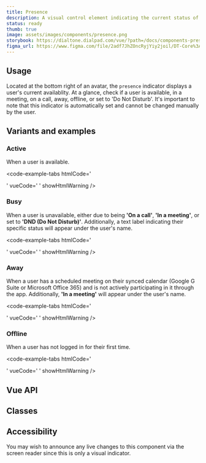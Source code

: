 ```yaml
---
title: Presence
description: A visual control element indicating the current status of a user.
status: ready
thumb: true
image: assets/images/components/presence.png
storybook: https://dialtone.dialpad.com/vue/?path=/docs/components-presence--default
figma_url: https://www.figma.com/file/2adf7JhZOncRyjYiy2joil/DT-Core%3A-Components-7?node-id=9628%3A59018&viewport=-1353%2C1919%2C1.91&t=xHutRjwo1o5zMTgT-11
---
```

<code-well-header>
  <example-presence presence="active"/>
</code-well-header>

## Usage

Located at the bottom right of an avatar, the `presence` indicator displays a user's current availablity. At a glance, check if a user is available, in a meeting, on a call, away, offline, or set to 'Do Not Disturb'. It's important to note that this indicator is automatically set and cannot be changed manually by the user.

## Variants and examples

### Active

When a user is available.
<code-well-header>
  <example-presence presence="active"/>
</code-well-header>

<code-example-tabs
htmlCode='
<div class="d-presence">
  <div class="d-presence__inner d-presence__inner--active"></div>
</div>
'
vueCode='
<dt-presence
  presence="active"
/>
'
showHtmlWarning />

### Busy

When a user is unavailable, either due to being **'On a call'**, **'In a meeting'**, or set to **'DND (Do Not Disturb)'**. Additionally, a text label indicating their specific status will appear under the user's name.
<code-well-header>
  <example-presence presence="busy"/>
</code-well-header>

<code-example-tabs
htmlCode='
<div class="d-presence">
  <div class="d-presence__inner d-presence__inner--busy"></div>
</div>
'
vueCode='
<dt-presence
  presence="busy"
/>
'
showHtmlWarning />

### Away

When a user has a scheduled meeting on their synced calendar (Google G Suite or Microsoft Office 365) and is not actively participating in it through the app. Additionally, **'In a meeting'** will appear under the user's name.
<code-well-header>
  <example-presence presence="away"/>
</code-well-header>

<code-example-tabs
htmlCode='
<div class="d-presence">
  <div class="d-presence__inner d-presence__inner--away"></div>
</div>
'
vueCode='
<dt-presence
  presence="away"
/>
'
showHtmlWarning />

### Offline

When a user has not logged in for their first time.
<code-well-header>
  <example-presence presence="offline"/>
</code-well-header>

<code-example-tabs
htmlCode='
<div class="d-presence">
  <div class="d-presence__inner d-presence__inner--offline"></div>
</div>
'
vueCode='
<dt-presence
  presence="offline"
/>
'
showHtmlWarning />

## Vue API

<component-vue-api component-name="presence" />

## Classes

<component-class-table component-name="presence" />

## Accessibility

You may wish to announce any live changes to this component via the screen reader since this is only a visual indicator.

<script setup>
  import ExamplePresence from '@exampleComponents/ExamplePresence.vue';
</script>
